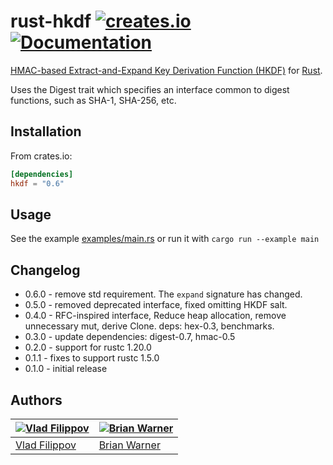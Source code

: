 # rust-hkdf [![creates.io](https://img.shields.io/crates/v/hkdf.svg)](https://crates.io/crates/hkdf) [![Documentation](https://docs.rs/hkdf/badge.svg)](https://docs.rs/hkdf)

[HMAC-based Extract-and-Expand Key Derivation Function (HKDF)](https://tools.ietf.org/html/rfc5869) for [Rust](http://www.rust-lang.org/).

Uses the Digest trait which specifies an interface common to digest functions, such as SHA-1, SHA-256, etc.

## Installation

From crates.io:

```toml
[dependencies]
hkdf = "0.6"
```

## Usage

See the example [examples/main.rs](examples/main.rs) or run it with `cargo run --example main`

## Changelog

- 0.6.0 - remove std requirement. The `expand` signature has changed.
- 0.5.0 - removed deprecated interface, fixed omitting HKDF salt.
- 0.4.0 - RFC-inspired interface, Reduce heap allocation, remove unnecessary mut, derive Clone. deps: hex-0.3, benchmarks.
- 0.3.0 - update dependencies: digest-0.7, hmac-0.5
- 0.2.0 - support for rustc 1.20.0
- 0.1.1 - fixes to support rustc 1.5.0
- 0.1.0 - initial release

## Authors

[![Vlad Filippov](https://avatars3.githubusercontent.com/u/128755?s=70)](http://vf.io/) | [![Brian Warner](https://avatars3.githubusercontent.com/u/27146?v=4&s=70)](http://www.lothar.com/blog/) 
---|---
[Vlad Filippov](http://vf.io/) | [Brian Warner](http://www.lothar.com/blog/)
